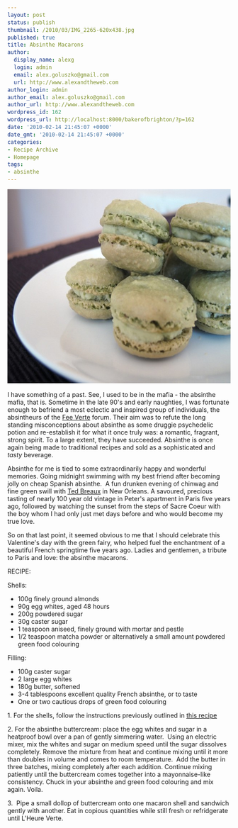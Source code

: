 ```yaml
---
layout: post
status: publish
thumbnail: /2010/03/IMG_2265-620x438.jpg
published: true
title: Absinthe Macarons
author:
  display_name: alexg
  login: admin
  email: alex.goluszko@gmail.com
  url: http://www.alexandtheweb.com
author_login: admin
author_email: alex.goluszko@gmail.com
author_url: http://www.alexandtheweb.com
wordpress_id: 162
wordpress_url: http://localhost:8000/bakerofbrighton/?p=162
date: '2010-02-14 21:45:07 +0000'
date_gmt: '2010-02-14 21:45:07 +0000'
categories:
- Recipe Archive
- Homepage
tags:
- absinthe
---
```

<p><a href="/images/2010/03/IMG_2265.jpg"><img class="alignnone size-medium wp-image-169" title="Absinthe macarons" src="/images/2010/03/IMG_2265-620x438.jpg" alt="Absinthe macarons" width="620" height="438" /></a></p>
<p>I have something of a past. See, I used to be in the mafia - the absinthe mafia, that is. Sometime in the late 90's and early naughties, I was fortunate enough to befriend a most eclectic and inspired group of individuals, the absintheurs of the <a href="http://www.feeverte.net/">Fee Verte</a> forum. Their aim was to refute the long standing misconceptions about absinthe as some druggie psychedelic potion and re-establish it for what it once truly was: a romantic, fragrant, strong spirit. To a large extent, they have succeeded. Absinthe is once again being made to traditional recipes and sold as a sophisticated and <em>tasty </em>beverage.</p>
<p>Absinthe for me is tied to some extraordinarily happy and wonderful memories. Going midnight swimming with my best friend after becoming jolly on cheap Spanish absinthe.  A fun drunken evening of chinwag and fine green swill with <a href="http://www.huffingtonpost.com/tony-sachs/the-return-of-the-green-f_b_255765.html">Ted Breaux</a> in New Orleans. A savoured, precious tasting of nearly 100 year old vintage in Peter's apartment in Paris five years ago, followed by watching the sunset from the steps of Sacre Coeur with the boy whom I had only just met days before and who would become my true love.</p>
<p>So on that last point, it seemed obvious to me that I should celebrate this Valentine's day with the green fairy, who helped fuel the enchantment of a beautiful French springtime five years ago. Ladies and gentlemen, a tribute to Paris and love: the absinthe macarons.</p>
<p>RECIPE:</p>
<p>Shells:</p>
<ul>
<li>100g finely ground almonds</li>
<li>90g egg whites, aged 48 hours</li>
<li>200g powdered sugar</li>
<li>30g caster sugar</li>
<li>1 teaspoon aniseed, finely ground with mortar and pestle</li>
<li>1/2 teaspoon matcha powder or alternatively a small amount powdered green food colouring</li>
</ul>
<p>Filling:</p>
<ul>
<li>100g caster sugar</li>
<li>2 large egg whites</li>
<li>180g butter, softened</li>
<li>3-4 tablespoons excellent quality French absinthe, or to taste</li>
<li>One or two cautious drops of green food colouring</li>
</ul>
<p>1. For the shells, follow the instructions previously outlined in <a href="http://localhost:8000/bakerofbrighton/white-chocolate-macarons/">this recipe</a></p>
<p>2. For the absinthe buttercream: place the egg whites and sugar in a heatproof bowl over a pan of gently simmering water.  Using an electric mixer, mix the whites and sugar on medium speed until the sugar dissolves completely. Remove the mixture from heat and continue mixing until it more than doubles in volume and comes to room temperature.  Add the butter in three batches, mixing completely after each addition. Continue mixing patiently until the buttercream comes together into a mayonnaise-like consistency. Chuck in your absinthe and green food colouring and mix again. Voila.</p>
<p>3.  Pipe a small dollop of buttercream onto one macaron shell and sandwich gently with another. Eat in copious quantities while still fresh or refridgerate until L'Heure Verte.</p>
<div id="_mcePaste" style="position: absolute; left: -10000px; top: 545px; width: 1px; height: 1px; overflow: hidden;">
<p>scant drop of green food colouring</p>
</div>
